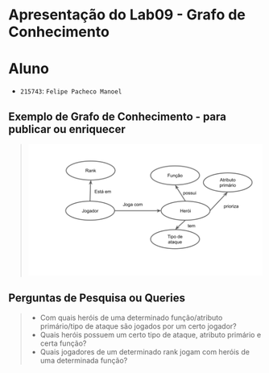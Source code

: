 # Apresentação do Lab09 - Grafo de Conhecimento

# Aluno
* `215743`: `Felipe Pacheco Manoel`

## Exemplo de Grafo de Conhecimento - para publicar ou enriquecer
> ![Modelo Lógico de Grafos](images/grafo-conhecimento.png)
>

## Perguntas de Pesquisa ou Queries

> * Com quais heróis de uma determinado função/atributo primário/tipo de ataque são jogados por um certo jogador?
> * Quais heróis possuem um certo tipo de ataque, atributo primário e certa função?
> * Quais jogadores de um determinado rank jogam com heróis de uma determinada função?
